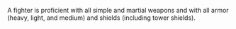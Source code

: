 A fighter is proficient with all simple and martial weapons and with all armor (heavy, light, and medium) and shields (including tower shields).